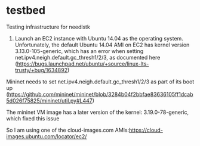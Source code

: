 # testbed
Testing infrastructure for needlstk

1. Launch an EC2 instance with Ubuntu 14.04 as the operating system.
Unfortunately, the default Ubuntu 14.04 AMI on EC2 has kernel version 3.13.0-105-generic,
which has an error when setting net.ipv4.neigh.default.gc_thresh1/2/3,
as documented here (https://bugs.launchpad.net/ubuntu/+source/linux-lts-trusty/+bug/1634892)

Mininet needs to set net.ipv4.neigh.default.gc_thresh1/2/3 as part of its boot up
(https://github.com/mininet/mininet/blob/3284b04f2bbfae83636105ff1dcab5d026f75825/mininet/util.py#L447)

The mininet VM image has a later version of the kernel:
3.19.0-78-generic, which fixed this issue

So I am using one of the cloud-images.com AMIs:https://cloud-images.ubuntu.com/locator/ec2/
